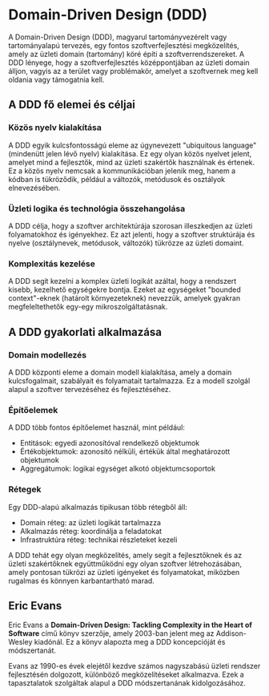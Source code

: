 # Domain-Driven Design (DDD)

A Domain-Driven Design (DDD), magyarul tartományvezérelt vagy tartományalapú tervezés, egy fontos szoftverfejlesztési megközelítés, amely az üzleti domain (tartomány) köré építi a szoftverrendszereket. A DDD lényege, hogy a szoftverfejlesztés középpontjában az üzleti domain álljon, vagyis az a terület vagy problémakör, amelyet a szoftvernek meg kell oldania vagy támogatnia kell.

## A DDD fő elemei és céljai

### Közös nyelv kialakítása

A DDD egyik kulcsfontosságú eleme az úgynevezett "ubiquitous language" (mindenütt jelen lévő nyelv) kialakítása. Ez egy olyan közös nyelvet jelent, amelyet mind a fejlesztők, mind az üzleti szakértők használnak és értenek. Ez a közös nyelv nemcsak a kommunikációban jelenik meg, hanem a kódban is tükröződik, például a változók, metódusok és osztályok elnevezésében.

### Üzleti logika és technológia összehangolása

A DDD célja, hogy a szoftver architektúrája szorosan illeszkedjen az üzleti folyamatokhoz és igényekhez. Ez azt jelenti, hogy a szoftver struktúrája és nyelve (osztálynevek, metódusok, változók) tükrözze az üzleti domaint.

### Komplexitás kezelése

A DDD segít kezelni a komplex üzleti logikát azáltal, hogy a rendszert kisebb, kezelhető egységekre bontja. Ezeket az egységeket "bounded context"-eknek (határolt környezeteknek) nevezzük, amelyek gyakran megfeleltethetők egy-egy mikroszolgáltatásnak.

## A DDD gyakorlati alkalmazása

### Domain modellezés

A DDD központi eleme a domain modell kialakítása, amely a domain kulcsfogalmait, szabályait és folyamatait tartalmazza. Ez a modell szolgál alapul a szoftver tervezéséhez és fejlesztéséhez.

### Építőelemek

A DDD több fontos építőelemet használ, mint például:

- Entitások: egyedi azonosítóval rendelkező objektumok
- Értékobjektumok: azonosító nélküli, értékük által meghatározott objektumok
- Aggregátumok: logikai egységet alkotó objektumcsoportok

### Rétegek

Egy DDD-alapú alkalmazás tipikusan több rétegből áll:

- Domain réteg: az üzleti logikát tartalmazza
- Alkalmazás réteg: koordinálja a feladatokat
- Infrastruktúra réteg: technikai részleteket kezeli

A DDD tehát egy olyan megközelítés, amely segít a fejlesztőknek és az üzleti szakértőknek együttműködni egy olyan szoftver létrehozásában, amely pontosan tükrözi az üzleti igényeket és folyamatokat, miközben rugalmas és könnyen karbantartható marad.

## Eric Evans

Eric Evans a **Domain-Driven Design: Tackling Complexity in the Heart of Software** című könyv szerzője, amely 2003-ban jelent meg az Addison-Wesley kiadónál. Ez a könyv alapozta meg a DDD koncepcióját és módszertanát.

Evans az 1990-es évek elejétől kezdve számos nagyszabású üzleti rendszer fejlesztésén dolgozott, különböző megközelítéseket alkalmazva. Ezek a tapasztalatok szolgáltak alapul a DDD módszertanának kidolgozásához.